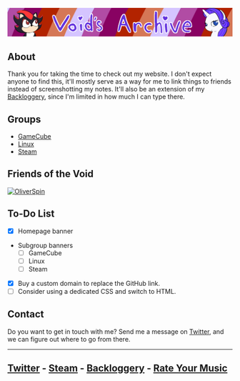 <head>
     <link rel="shortcut icon" type="image/x-icon" href="favicon.ico">
</head>

![Void's Archie](./SSHP/BANNER.png)

## About
Thank you for taking the time to check out my website. I don't expect anyone to find this, it'll mostly serve as a way for me to link things to friends instead of screenshotting my notes. It'll also be an extension of my [Backloggery](https://www.backloggery.com/QueenRaven29), since I'm limited in how much I can type there. 

## Groups
- [GameCube](/GameCube/gamecube-index)
- [Linux](/Linux/linux-index)
- [Steam](/Steam/steam-index)

## Friends of the Void

[![OliverSpin](https://files.catbox.moe/se3kxa.gif)](https://steelviper77.neocities.org/)

## To-Do List

- [x] Homepage banner
- Subgroup banners
     - [ ] GameCube
     - [ ] Linux
     - [ ] Steam
- [x] Buy a custom domain to replace the GitHub link.
- [ ] Consider using a dedicated CSS and switch to HTML. 

## Contact
Do you want to get in touch with me? Send me a message on [Twitter](https://twitter.com/jamieofthevoid), and we can figure out where to go from there.

***
## [Twitter](https://twitter.com/jamieofthevoid) - [Steam](https://steamcommunity.com/id/queenofthevoid/) - [Backloggery](https://www.backloggery.com/QueenRaven29) - [Rate Your Music](https://rateyourmusic.com/~voidgazer_jamie)